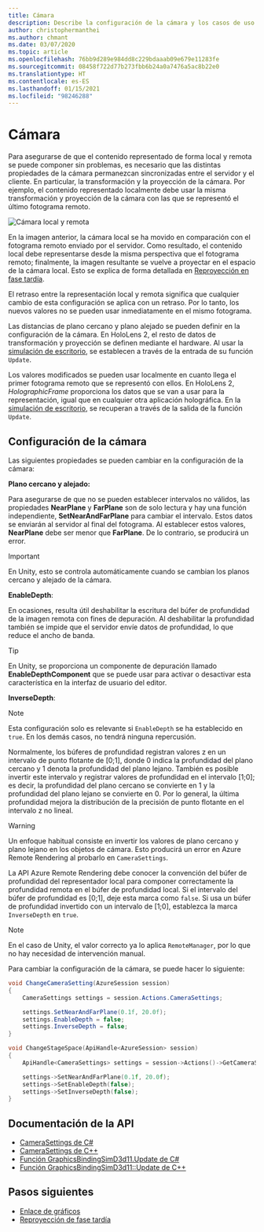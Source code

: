```yaml
---
title: Cámara
description: Describe la configuración de la cámara y los casos de uso.
author: christophermanthei
ms.author: chmant
ms.date: 03/07/2020
ms.topic: article
ms.openlocfilehash: 76bb9d289e984dd8c229bdaaab09e679e11283fe
ms.sourcegitcommit: 08458f722d77b273fbb6b24a0a7476a5ac8b22e0
ms.translationtype: HT
ms.contentlocale: es-ES
ms.lasthandoff: 01/15/2021
ms.locfileid: "98246288"
---
```

# <a name="camera"></a>Cámara

Para asegurarse de que el contenido representado de forma local y remota se puede componer sin problemas, es necesario que las distintas propiedades de la cámara permanezcan sincronizadas entre el servidor y el cliente. En particular, la transformación y la proyección de la cámara. Por ejemplo, el contenido representado localmente debe usar la misma transformación y proyección de la cámara con las que se representó el último fotograma remoto.

![Cámara local y remota](./media/camera.png)

En la imagen anterior, la cámara local se ha movido en comparación con el fotograma remoto enviado por el servidor. Como resultado, el contenido local debe representarse desde la misma perspectiva que el fotograma remoto; finalmente, la imagen resultante se vuelve a proyectar en el espacio de la cámara local. Esto se explica de forma detallada en [Reproyección en fase tardía](late-stage-reprojection.md).

El retraso entre la representación local y remota significa que cualquier cambio de esta configuración se aplica con un retraso. Por lo tanto, los nuevos valores no se pueden usar inmediatamente en el mismo fotograma.

Las distancias de plano cercano y plano alejado se pueden definir en la configuración de la cámara. En HoloLens 2, el resto de datos de transformación y proyección se definen mediante el hardware. Al usar la [simulación de escritorio](../../concepts/graphics-bindings.md), se establecen a través de la entrada de su función `Update`.

Los valores modificados se pueden usar localmente en cuanto llega el primer fotograma remoto que se representó con ellos. En HoloLens 2, *HolographicFrame* proporciona los datos que se van a usar para la representación, igual que en cualquier otra aplicación holográfica. En la [simulación de escritorio](../../concepts/graphics-bindings.md), se recuperan a través de la salida de la función `Update`.

## <a name="camera-settings"></a>Configuración de la cámara

Las siguientes propiedades se pueden cambiar en la configuración de la cámara:

**Plano cercano y alejado:**

Para asegurarse de que no se pueden establecer intervalos no válidos, las propiedades **NearPlane** y **FarPlane** son de solo lectura y hay una función independiente, **SetNearAndFarPlane** para cambiar el intervalo. Estos datos se enviarán al servidor al final del fotograma. Al establecer estos valores, **NearPlane** debe ser menor que **FarPlane**. De lo contrario, se producirá un error.

> [!IMPORTANT]
> En Unity, esto se controla automáticamente cuando se cambian los planos cercano y alejado de la cámara.

**EnableDepth**:

En ocasiones, resulta útil deshabilitar la escritura del búfer de profundidad de la imagen remota con fines de depuración. Al deshabilitar la profundidad también se impide que el servidor envíe datos de profundidad, lo que reduce el ancho de banda.

> [!TIP]
> En Unity, se proporciona un componente de depuración llamado **EnableDepthComponent** que se puede usar para activar o desactivar esta característica en la interfaz de usuario del editor.

**InverseDepth**:

> [!NOTE]
> Esta configuración solo es relevante si `EnableDepth` se ha establecido en `true`. En los demás casos, no tendrá ninguna repercusión.

Normalmente, los búferes de profundidad registran valores z en un intervalo de punto flotante de [0;1], donde 0 indica la profundidad del plano cercano y 1 denota la profundidad del plano lejano. También es posible invertir este intervalo y registrar valores de profundidad en el intervalo [1;0]; es decir, la profundidad del plano cercano se convierte en 1 y la profundidad del plano lejano se convierte en 0. Por lo general, la última profundidad mejora la distribución de la precisión de punto flotante en el intervalo z no lineal.

> [!WARNING]
> Un enfoque habitual consiste en invertir los valores de plano cercano y plano lejano en los objetos de cámara. Esto producirá un error en Azure Remote Rendering al probarlo en `CameraSettings`.

La API Azure Remote Rendering debe conocer la convención del búfer de profundidad del representador local para componer correctamente la profundidad remota en el búfer de profundidad local. Si el intervalo del búfer de profundidad es [0;1], deje esta marca como `false`. Si usa un búfer de profundidad invertido con un intervalo de [1;0], establezca la marca `InverseDepth` en `true`.

> [!NOTE]
> En el caso de Unity, el valor correcto ya lo aplica `RemoteManager`, por lo que no hay necesidad de intervención manual.

Para cambiar la configuración de la cámara, se puede hacer lo siguiente:

```cs
void ChangeCameraSetting(AzureSession session)
{
    CameraSettings settings = session.Actions.CameraSettings;

    settings.SetNearAndFarPlane(0.1f, 20.0f);
    settings.EnableDepth = false;
    settings.InverseDepth = false;
}
```

```cpp
void ChangeStageSpace(ApiHandle<AzureSession> session)
{
    ApiHandle<CameraSettings> settings = session->Actions()->GetCameraSettings();

    settings->SetNearAndFarPlane(0.1f, 20.0f);
    settings->SetEnableDepth(false);
    settings->SetInverseDepth(false);
}
```

## <a name="api-documentation"></a>Documentación de la API

* [CameraSettings de C#](/dotnet/api/microsoft.azure.remoterendering.camerasettings)
* [CameraSettings de C++](/cpp/api/remote-rendering/camerasettings)
* [Función GraphicsBindingSimD3d11.Update de C#](/dotnet/api/microsoft.azure.remoterendering.graphicsbindingsimd3d11.update)
* [Función GraphicsBindingSimD3d11::Update de C++](/cpp/api/remote-rendering/graphicsbindingsimd3d11#update)

## <a name="next-steps"></a>Pasos siguientes

* [Enlace de gráficos](../../concepts/graphics-bindings.md)
* [Reproyección de fase tardía](late-stage-reprojection.md)